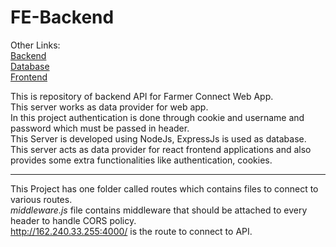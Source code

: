 # FE-Backend

Other Links:<br>
<a href="https://github.com/ruti-sawant/FE-Backend" target="blank">Backend</a><br>
<a href="https://github.com/ruti-sawant/FE-Database" target="blank">Database</a><br>
<a href="https://github.com/Harshal-9/FreshExpress-Dashboard" target="blank">Frontend</a><br>




This is repository of backend API for Farmer Connect Web App.<br>
This server works as data provider for web app.<br>
In this project authentication is done through cookie and username and password which must be passed in header.<br>
This Server is developed using NodeJs, ExpressJs is used as database.<br>
This server acts as data provider for react frontend applications and also provides some extra functionalities like authentication, cookies. <br>

<hr>

This Project has one folder called routes which contains files to connect to various routes.<br>
<i>middleware.js</i> file contains middleware that should be attached to every header to handle CORS policy.<br>
<a href="http://162.240.33.255:4000/"> http://162.240.33.255:4000/</a> is the route to connect to API.
